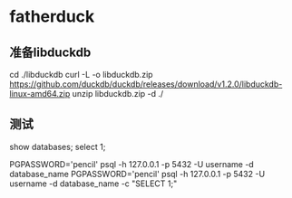 # fatherduck

## 准备libduckdb
cd ./libduckdb
curl -L -o libduckdb.zip https://github.com/duckdb/duckdb/releases/download/v1.2.0/libduckdb-linux-amd64.zip
unzip libduckdb.zip -d ./


## 测试
show databases;
select 1;

PGPASSWORD='pencil' psql -h 127.0.0.1 -p 5432 -U username -d database_name
PGPASSWORD='pencil' psql -h 127.0.0.1 -p 5432 -U username -d database_name -c "SELECT 1;"

